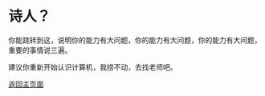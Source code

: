 # 诗人？

你能跳转到这，说明你的能力有大问题，你的能力有大问题，你的能力有大问题，重要的事情说三遍。

建议你重新开始认识计算机，我捞不动，去找老师吧。

[返回主页面](/README.MD)
